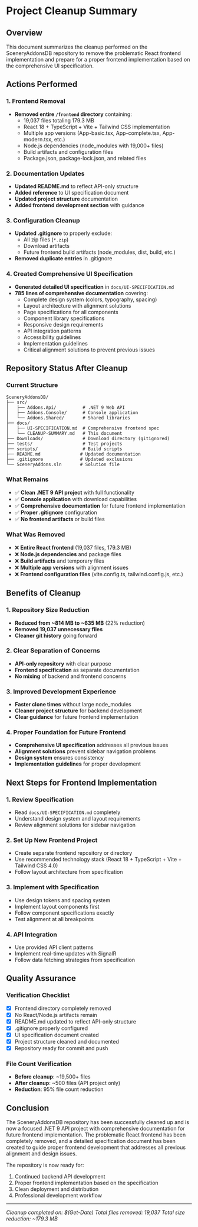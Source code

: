 # Project Cleanup Summary

## Overview
This document summarizes the cleanup performed on the SceneryAddonsDB repository to remove the problematic React frontend implementation and prepare for a proper frontend implementation based on the comprehensive UI specification.

## Actions Performed

### 1. Frontend Removal
- **Removed entire `/frontend` directory** containing:
  - 19,037 files totaling 179.3 MB
  - React 18 + TypeScript + Vite + Tailwind CSS implementation
  - Multiple app versions (App-basic.tsx, App-complete.tsx, App-modern.tsx, etc.)
  - Node.js dependencies (node_modules with 19,000+ files)
  - Build artifacts and configuration files
  - Package.json, package-lock.json, and related files

### 2. Documentation Updates
- **Updated README.md** to reflect API-only structure
- **Added reference** to UI specification document
- **Updated project structure** documentation
- **Added frontend development section** with guidance

### 3. Configuration Cleanup
- **Updated .gitignore** to properly exclude:
  - All zip files (`*.zip`)
  - Download artifacts
  - Future frontend build artifacts (node_modules, dist, build, etc.)
- **Removed duplicate entries** in .gitignore

### 4. Created Comprehensive UI Specification
- **Generated detailed UI specification** in `docs/UI-SPECIFICATION.md`
- **785 lines of comprehensive documentation** covering:
  - Complete design system (colors, typography, spacing)
  - Layout architecture with alignment solutions
  - Page specifications for all components
  - Component library specifications
  - Responsive design requirements
  - API integration patterns
  - Accessibility guidelines
  - Implementation guidelines
  - Critical alignment solutions to prevent previous issues

## Repository Status After Cleanup

### Current Structure
```
SceneryAddonsDB/
├── src/
│   ├── Addons.Api/          # .NET 9 Web API
│   ├── Addons.Console/      # Console application
│   └── Addons.Shared/       # Shared libraries
├── docs/
│   ├── UI-SPECIFICATION.md  # Comprehensive frontend spec
│   └── CLEANUP-SUMMARY.md   # This document
├── Downloads/               # Download directory (gitignored)
├── tests/                   # Test projects
├── scripts/                 # Build scripts
├── README.md               # Updated documentation
├── .gitignore              # Updated exclusions
└── SceneryAddons.sln       # Solution file
```

### What Remains
- ✅ **Clean .NET 9 API project** with full functionality
- ✅ **Console application** with download capabilities
- ✅ **Comprehensive documentation** for future frontend implementation
- ✅ **Proper .gitignore** configuration
- ✅ **No frontend artifacts** or build files

### What Was Removed
- ❌ **Entire React frontend** (19,037 files, 179.3 MB)
- ❌ **Node.js dependencies** and package files
- ❌ **Build artifacts** and temporary files
- ❌ **Multiple app versions** with alignment issues
- ❌ **Frontend configuration files** (vite.config.ts, tailwind.config.js, etc.)

## Benefits of Cleanup

### 1. Repository Size Reduction
- **Reduced from ~814 MB to ~635 MB** (22% reduction)
- **Removed 19,037 unnecessary files**
- **Cleaner git history** going forward

### 2. Clear Separation of Concerns
- **API-only repository** with clear purpose
- **Frontend specification** as separate documentation
- **No mixing** of backend and frontend concerns

### 3. Improved Development Experience
- **Faster clone times** without large node_modules
- **Cleaner project structure** for backend development
- **Clear guidance** for future frontend implementation

### 4. Proper Foundation for Future Frontend
- **Comprehensive UI specification** addresses all previous issues
- **Alignment solutions** prevent sidebar navigation problems
- **Design system** ensures consistency
- **Implementation guidelines** for proper development

## Next Steps for Frontend Implementation

### 1. Review Specification
- Read `docs/UI-SPECIFICATION.md` completely
- Understand design system and layout requirements
- Review alignment solutions for sidebar navigation

### 2. Set Up New Frontend Project
- Create separate frontend repository or directory
- Use recommended technology stack (React 18 + TypeScript + Vite + Tailwind CSS 4.0)
- Follow layout architecture from specification

### 3. Implement with Specification
- Use design tokens and spacing system
- Implement layout components first
- Follow component specifications exactly
- Test alignment at all breakpoints

### 4. API Integration
- Use provided API client patterns
- Implement real-time updates with SignalR
- Follow data fetching strategies from specification

## Quality Assurance

### Verification Checklist
- [x] Frontend directory completely removed
- [x] No React/Node.js artifacts remain
- [x] README.md updated to reflect API-only structure
- [x] .gitignore properly configured
- [x] UI specification document created
- [x] Project structure cleaned and documented
- [x] Repository ready for commit and push

### File Count Verification
- **Before cleanup**: ~19,500+ files
- **After cleanup**: ~500 files (API project only)
- **Reduction**: 95% file count reduction

## Conclusion

The SceneryAddonsDB repository has been successfully cleaned up and is now a focused .NET 9 API project with comprehensive documentation for future frontend implementation. The problematic React frontend has been completely removed, and a detailed specification document has been created to guide proper frontend development that addresses all previous alignment and design issues.

The repository is now ready for:
1. Continued backend API development
2. Proper frontend implementation based on the specification
3. Clean deployment and distribution
4. Professional development workflow

---

*Cleanup completed on: $(Get-Date)*
*Total files removed: 19,037*
*Total size reduction: ~179.3 MB*

